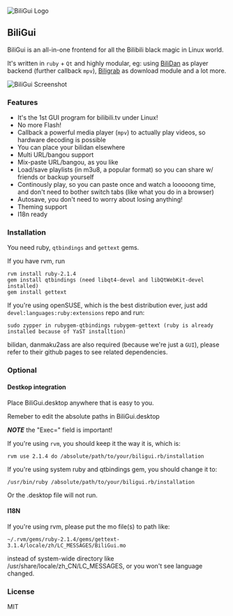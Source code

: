 ![BiliGui Logo](https://raw.githubusercontent.com/marguerite/BiliGui/master/data/bilibili.png)

## BiliGui

BiliGui is an all-in-one frontend for all the Bilibili black magic in Linux world.

It's written in `ruby` + `Qt` and highly modular, eg: using [BiliDan](https://github.com/m13253/BiliDan)
as player backend (further callback `mpv`), [Biligrab](https://github.com/cnbeining/Biligrab) as download module
and a lot more.

![BiliGui Screenshot](https://raw.githubusercontent.com/marguerite/BiliGui/master/data/screenshot.png)

### Features

* It's the 1st GUI program for bilibili.tv under Linux!
* No more Flash!
* Callback a powerful media player (`mpv`) to actually play videos, so hardware decoding is possible
* You can place your bilidan elsewhere
* Multi URL/bangou support
* Mix-paste URL/bangou, as you like
* Load/save playlists (in m3u8, a popular format) so you can share w/ friends or backup yourself 
* Continously play, so you can paste once and watch a looooong time, and don't need to bother switch tabs (like what you do in a browser)
* Autosave, you don't need to worry about losing anything!
* Theming support
* I18n ready

### Installation

You need ruby, `qtbindings` and `gettext` gems.

If you have rvm, run

	rvm install ruby-2.1.4
	gem install qtbindings (need libqt4-devel and libQtWebKit-devel installed)
	gem install gettext

If you're using openSUSE, which is the best distribution ever, just add `devel:languages:ruby:extensions` repo
and run:

	sudo zypper in rubygem-qtbindings rubygem-gettext (ruby is already installed because of YaST installtion)

bilidan, danmaku2ass are also required (because we're just a `GUI`), please refer to their github pages to see related dependencies.

### Optional

#### Destkop integration

Place BiliGui.desktop anywhere that is easy to you.

Remeber to edit the absolute paths in BiliGui.desktop

***NOTE*** the "Exec=" field is important!

If you're using `rvm`, you should keep it the way it is, which is:

    rvm use 2.1.4 do /absolute/path/to/your/biligui.rb/installation

If you're using system ruby and qtbindings gem, you should change it to:

    /usr/bin/ruby /absolute/path/to/your/biligui.rb/installation

Or the .desktop file will not run.

#### I18N

If you're using rvm, please put the mo file(s) to path like:

    ~/.rvm/gems/ruby-2.1.4/gems/gettext-3.1.4/locale/zh/LC_MESSAGES/BiliGui.mo

instead of system-wide directory like /usr/share/locale/zh_CN/LC_MESSAGES, or you won't see language changed.

### License

MIT 
